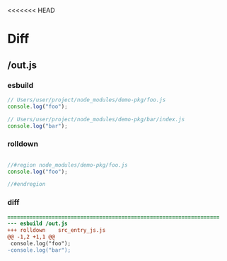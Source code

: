 <<<<<<< HEAD
# Diff
## /out.js
### esbuild
```js
// Users/user/project/node_modules/demo-pkg/foo.js
console.log("foo");

// Users/user/project/node_modules/demo-pkg/bar/index.js
console.log("bar");
```
### rolldown
```js

//#region node_modules/demo-pkg/foo.js
console.log("foo");

//#endregion

```
### diff
```diff
===================================================================
--- esbuild	/out.js
+++ rolldown	src_entry_js.js
@@ -1,2 +1,1 @@
 console.log("foo");
-console.log("bar");

```
